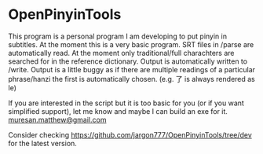 # OpenPinyinTools

This program is a personal program I am developing to put pinyin in subtitles.
At the moment this is a very basic program. SRT files in /parse are automatically read. At the moment only traditional/full charachters are searched for in the reference dictionary. Output is automatically written to /write. Output is a little buggy as if there are multiple readings of a particular phrase/hanzi the first is automatically chosen. (e.g. 了 is always rendered as le)

If you are interested in the script but it is too basic for you (or if you want simplified support), let me know and maybe I can build an exe for it.
muresan.matthew@gmail.com

Consider checking https://github.com/jargon777/OpenPinyinTools/tree/dev for the latest version.
